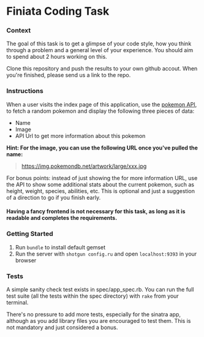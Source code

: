 # Finiata Coding Task

### Context

The goal of this task is to get a glimpse of your code style, how you think
through a problem and a general level of your experience. You should aim to
spend about 2 hours working on this.

Clone this repository and push the results to your own github accout. When
you're finished, please send us a link to the repo.

### Instructions

When a user visits the index page of this application, use the [pokemon API](https://pokeapi.co/docs/v2#pokemon),
to fetch a random pokemon and display the following three pieces of data:

* Name
* Image
* API Url to get more information about this pokemon

**Hint: For the image, you can use the following URL once you've pulled the name:**
> https://img.pokemondb.net/artwork/large/xxx.jpg

For bonus points: instead of just showing the for more information URL, use the API to show some additional stats
about the current pokemon, such as height, weight, species, abilities, etc. This
is optional and just a suggestion of a direction to go if you finish early.

#### Having a fancy frontend is not necessary for this task, as long as it is readable and completes the requirements.

### Getting Started

1. Run `bundle` to install default gemset
2. Run the server with `shotgun config.ru` and open `localhost:9393` in your
   browser

### Tests

A simple sanity check test exists in spec/app_spec.rb. You can run the full test
suite (all the tests within the spec directory) with `rake` from your terminal.

There's no pressure to add more tests, especially for the sinatra app, although
as you add library files you are encouraged to test them. This is not mandatory
and just considered a bonus.
